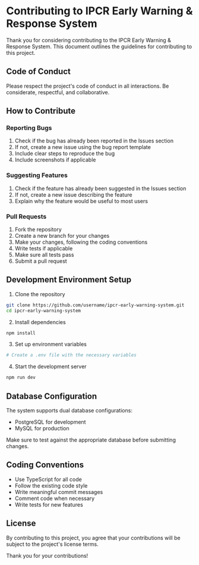 # Contributing to IPCR Early Warning & Response System

Thank you for considering contributing to the IPCR Early Warning & Response System. This document outlines the guidelines for contributing to this project.

## Code of Conduct

Please respect the project's code of conduct in all interactions. Be considerate, respectful, and collaborative.

## How to Contribute

### Reporting Bugs

1. Check if the bug has already been reported in the Issues section
2. If not, create a new issue using the bug report template
3. Include clear steps to reproduce the bug
4. Include screenshots if applicable

### Suggesting Features

1. Check if the feature has already been suggested in the Issues section
2. If not, create a new issue describing the feature
3. Explain why the feature would be useful to most users

### Pull Requests

1. Fork the repository
2. Create a new branch for your changes
3. Make your changes, following the coding conventions
4. Write tests if applicable
5. Make sure all tests pass
6. Submit a pull request

## Development Environment Setup

1. Clone the repository
```bash
git clone https://github.com/username/ipcr-early-warning-system.git
cd ipcr-early-warning-system
```

2. Install dependencies
```bash
npm install
```

3. Set up environment variables
```bash
# Create a .env file with the necessary variables
```

4. Start the development server
```bash
npm run dev
```

## Database Configuration

The system supports dual database configurations:
- PostgreSQL for development
- MySQL for production

Make sure to test against the appropriate database before submitting changes.

## Coding Conventions

- Use TypeScript for all code
- Follow the existing code style
- Write meaningful commit messages
- Comment code when necessary
- Write tests for new features

## License

By contributing to this project, you agree that your contributions will be subject to the project's license terms.

Thank you for your contributions!